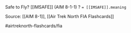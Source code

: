 Safe to Fly? [[IMSAFE]] (AIM 8-1-1)
?
`= [[IMSAFE]].meaning`
<!--SR:!2022-10-03,4,270-->

Source: [[AIM 8-1]], [[Air Trek North FIA Flashcards]]

#airtreknorth-flashcards/fia